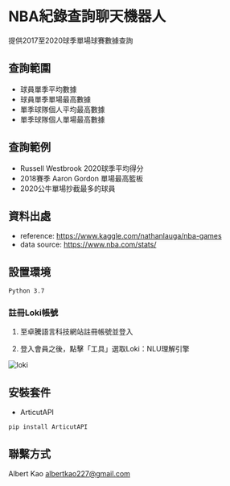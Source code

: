 # NBA紀錄查詢聊天機器人

提供2017至2020球季單場球賽數據查詢

## 查詢範圍
- 球員單季平均數據
- 球員單季單場最高數據
- 單季球隊個人平均最高數據
- 單季球隊個人單場最高數據

## 查詢範例
- Russell Westbrook 2020球季平均得分
- 2018賽季 Aaron Gordon 單場最高籃板
- 2020公牛單場抄截最多的球員

## 資料出處
- reference: https://www.kaggle.com/nathanlauga/nba-games 
- data source: https://www.nba.com/stats/


## 設置環境
` Python 3.7 ` 

### 註冊Loki帳號

1. 至卓騰語言科技網站註冊帳號並登入

2. 登入會員之後，點擊「工具」選取Loki：NLU理解引擎

![loki](./screenshot1.png)

## 安裝套件
- ArticutAPI
```command
pip install ArticutAPI
```

## 聯繫方式

Albert Kao albertkao227@gmail.com



